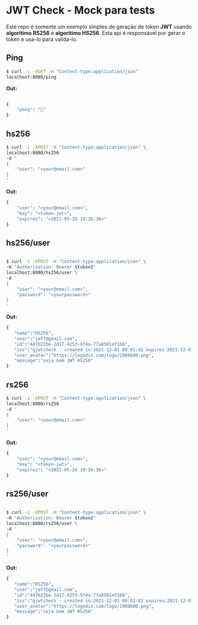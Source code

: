 # JWT Check - Mock para tests 

Este repo é somente um exemplo simples de geração de token **JWT** usando **algorítimo RS256** e **algoritimo HS256**.
Esta api é responsável por gerar o token e usa-lo para valida-lo.

## Ping
```bash
$ curl -i -XGET -H "Content-type:application/json" 
localhost:8080/ping

```

**Out:**
```bash

{
    "pong": "🏓"
}

```

## hs256
```bash
$ curl -i -XPOST -H "Content-type:application/json" \
localhost:8080/hs256
-d '
{
    "user": "<your@email.com>"
}
'

```

**Out:**
```bash
{
    "user": "<your@email.com>",
    "key": "<token-jwt>",
    "expires": "<2021-05-26 10:26:36>"
}

```

## hs256/user
```bash

$ curl -i -XPOST -H "Content-type:application/json" \
-H "Authorization: Bearer $token2" 
localhost:8080/hs256/user \
-d '
{
    "user": "<your@email.com>",
    "password": "<yourpassword>"
}
'

```

**Out:**
```bash
{
   "name":"HS256",
   "user":"jeff@gmail.com",
   "id":"447b22be-2d17-4253-9f4a-77a8501ef168",
   "iss":"gjwtcheck - created in:2021-12-01 00:01:42 expires:2021-12-01 00:05:42",
   "user_avatar":"https://logodix.com/logo/1989600.png",
   "message":"seja bem JWT HS256"
}

```

## rs256
```bash
$ curl -i -XPOST -H "Content-type:application/json" \
localhost:8080/rs256
-d '
{
    "user": "<your@email.com>"
}
'

```

**Out:**
```bash
{
    "user": "<your@email.com>",
    "key": "<token-jwt>",
    "expires": "<2021-05-26 10:26:36>"
}

```

## rs256/user
```bash

$ curl -i -XPOST -H "Content-type:application/json" \
-H "Authorization: Bearer $token2" 
localhost:8080/rs256/user \
-d '
{
    "user": "<your@email.com>",
    "password": "<yourpassword>"
}
'

```

**Out:**
```bash
{
   "name":"RS256",
   "user":"jeff@gmail.com",
   "id":"447b22be-2d17-4253-9f4a-77a8501ef168",
   "iss":"gjwtcheck - created in:2021-12-01 00:01:42 expires:2021-12-01 00:05:42",
   "user_avatar":"https://logodix.com/logo/1989600.png",
   "message":"seja bem JWT RS256"
}

```

